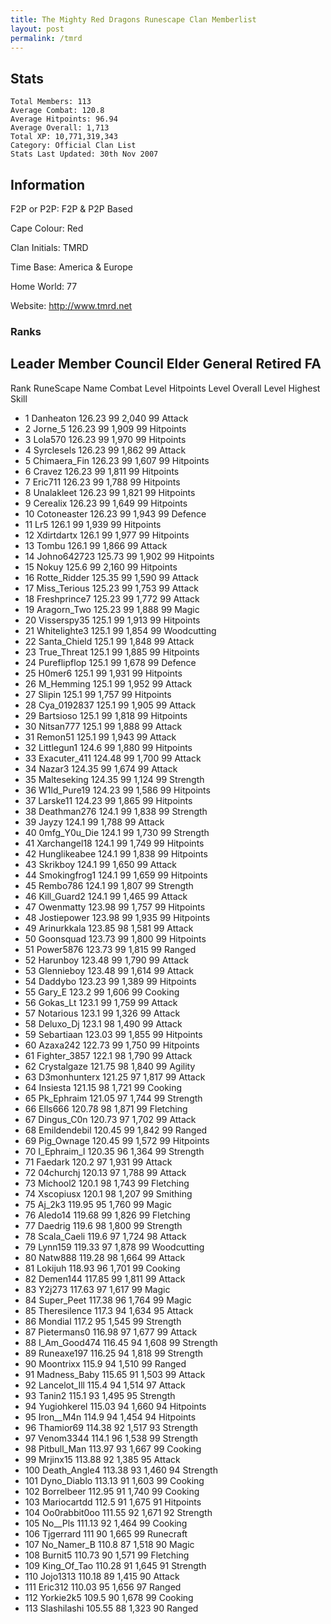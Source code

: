```yaml
---
title: The Mighty Red Dragons Runescape Clan Memberlist
layout: post
permalink: /tmrd
---
```


## Stats

    Total Members: 113
    Average Combat: 120.8
    Average Hitpoints: 96.94
    Average Overall: 1,713
    Total XP: 10,771,319,343
    Category: Official Clan List
    Stats Last Updated: 30th Nov 2007

	
## Information

F2P or P2P: F2P & P2P Based

Cape Colour: Red

Clan Initials: TMRD
	

Time Base: America & Europe

Home World: 77

Website: http://www.tmrd.net

### Ranks
Leader	Member	Council	Elder
General	Retired	FA
---

Rank 	RuneScape Name 	Combat Level 	Hitpoints Level 	Overall Level 	Highest Skill
- 1 	Danheaton 	126.23 	99 	2,040 	99 Attack	
- 2 	Jorne_5 	126.23 	99 	1,909 	99 Hitpoints	
- 3 	Lola570 	126.23 	99 	1,970 	99 Hitpoints	
- 4 	Syrclesels 	126.23 	99 	1,862 	99 Attack	
- 5 	Chimaera_Fin 	126.23 	99 	1,607 	99 Hitpoints	
- 6 	Cravez 	126.23 	99 	1,811 	99 Hitpoints	
- 7 	Eric711 	126.23 	99 	1,788 	99 Hitpoints	
- 8 	Unalakleet 	126.23 	99 	1,821 	99 Hitpoints	
- 9 	Cerealix 	126.23 	99 	1,649 	99 Hitpoints	
- 10 	Cotoneaster 	126.23 	99 	1,943 	99 Defence	
- 11 	Lr5 	126.1 	99 	1,939 	99 Hitpoints	
- 12 	Xdirtdartx 	126.1 	99 	1,977 	99 Hitpoints	
- 13 	Tombu 	126.1 	99 	1,866 	99 Attack	
- 14 	Johno642723 	125.73 	99 	1,902 	99 Hitpoints	
- 15 	Nokuy 	125.6 	99 	2,160 	99 Hitpoints	
- 16 	Rotte_Ridder 	125.35 	99 	1,590 	99 Attack	
- 17 	Miss_Terious 	125.23 	99 	1,753 	99 Attack	
- 18 	Freshprince7 	125.23 	99 	1,772 	99 Attack	
- 19 	Aragorn_Two 	125.23 	99 	1,888 	99 Magic	
- 20 	Visserspy35 	125.1 	99 	1,913 	99 Hitpoints	
- 21 	Whitelighte3 	125.1 	99 	1,854 	99 Woodcutting	
- 22 	Santa_Chield 	125.1 	99 	1,848 	99 Attack	
- 23 	True_Threat 	125.1 	99 	1,885 	99 Hitpoints	
- 24 	Pureflipflop 	125.1 	99 	1,678 	99 Defence	
- 25 	H0mer6 	125.1 	99 	1,931 	99 Hitpoints	
- 26 	M_Hemming 	125.1 	99 	1,952 	99 Attack	
- 27 	Slipin 	125.1 	99 	1,757 	99 Hitpoints	
- 28 	Cya_0192837 	125.1 	99 	1,905 	99 Attack	
- 29 	Bartsioso 	125.1 	99 	1,818 	99 Hitpoints	
- 30 	Nitsan777 	125.1 	99 	1,888 	99 Attack	
- 31 	Remon51 	125.1 	99 	1,943 	99 Attack	
- 32 	Littlegun1 	124.6 	99 	1,880 	99 Hitpoints	
- 33 	Exacuter_411 	124.48 	99 	1,700 	99 Attack	
- 34 	Nazar3 	124.35 	99 	1,674 	99 Attack	
- 35 	Malteseking 	124.35 	99 	1,124 	99 Strength	
- 36 	W1ld_Pure19 	124.23 	99 	1,586 	99 Hitpoints	
- 37 	Larske11 	124.23 	99 	1,865 	99 Hitpoints	
- 38 	Deathman276 	124.1 	99 	1,838 	99 Strength	
- 39 	Jayzy 	124.1 	99 	1,788 	99 Attack	
- 40 	0mfg_Y0u_Die 	124.1 	99 	1,730 	99 Strength	
- 41 	Xarchangel18 	124.1 	99 	1,749 	99 Hitpoints	
- 42 	Hunglikeabee 	124.1 	99 	1,838 	99 Hitpoints	
- 43 	Skrikboy 	124.1 	99 	1,650 	99 Attack	
- 44 	Smokingfrog1 	124.1 	99 	1,659 	99 Hitpoints	
- 45 	Rembo786 	124.1 	99 	1,807 	99 Strength	
- 46 	Kill_Guard2 	124.1 	99 	1,465 	99 Attack	
- 47 	Owenmatty 	123.98 	99 	1,757 	99 Hitpoints	
- 48 	Jostiepower 	123.98 	99 	1,935 	99 Hitpoints	
- 49 	Arinurkkala 	123.85 	98 	1,581 	99 Attack	
- 50 	Goonsquad 	123.73 	99 	1,800 	99 Hitpoints	
- 51 	Power5876 	123.73 	99 	1,815 	99 Ranged	
- 52 	Harunboy 	123.48 	99 	1,790 	99 Attack	
- 53 	Glennieboy 	123.48 	99 	1,614 	99 Attack	
- 54 	Daddybo 	123.23 	99 	1,389 	99 Hitpoints	
- 55 	Gary_E 	123.2 	99 	1,606 	99 Cooking	
- 56 	Gokas_Lt 	123.1 	99 	1,759 	99 Attack	
- 57 	Notarious 	123.1 	99 	1,326 	99 Attack	
- 58 	Deluxo_Dj 	123.1 	98 	1,490 	99 Attack	
- 59 	Sebartiaan 	123.03 	99 	1,855 	99 Hitpoints	
- 60 	Azaxa242 	122.73 	99 	1,750 	99 Hitpoints	
- 61 	Fighter_3857 	122.1 	98 	1,790 	99 Attack	
- 62 	Crystalgaze 	121.75 	98 	1,840 	99 Agility	
- 63 	D3monhunterx 	121.25 	97 	1,817 	99 Attack	
- 64 	Insiesta 	121.15 	98 	1,721 	99 Cooking	
- 65 	Pk_Ephraim 	121.05 	97 	1,744 	99 Strength	
- 66 	Ells666 	120.78 	98 	1,871 	99 Fletching	
- 67 	Dingus_C0n 	120.73 	97 	1,702 	99 Attack	
- 68 	Emildendebil 	120.45 	99 	1,842 	99 Ranged	
- 69 	Pig_Ownage 	120.45 	99 	1,572 	99 Hitpoints	
- 70 	I_Ephraim_I 	120.35 	96 	1,364 	99 Strength	
- 71 	Faedark 	120.2 	97 	1,931 	99 Attack	
- 72 	04churchj 	120.13 	97 	1,788 	99 Attack	
- 73 	Michool2 	120.1 	98 	1,743 	99 Fletching	
- 74 	Xscopiusx 	120.1 	98 	1,207 	99 Smithing	
- 75 	Aj_2k3 	119.95 	95 	1,760 	99 Magic	
- 76 	Aledo14 	119.68 	99 	1,826 	99 Fletching	
- 77 	Daedrig 	119.6 	98 	1,800 	99 Strength	
- 78 	Scala_Caeli 	119.6 	97 	1,724 	98 Attack	
- 79 	Lynn159 	119.33 	97 	1,878 	99 Woodcutting	
- 80 	Natw888 	119.28 	98 	1,664 	99 Attack	
- 81 	Lokijuh 	118.93 	96 	1,701 	99 Cooking	
- 82 	Demen144 	117.85 	99 	1,811 	99 Attack	
- 83 	Y2j273 	117.63 	97 	1,617 	99 Magic	
- 84 	Super_Peet 	117.38 	96 	1,764 	99 Magic	
- 85 	Theresilence 	117.3 	94 	1,634 	95 Attack	
- 86 	Mondial 	117.2 	95 	1,545 	99 Strength	
- 87 	Pietermans0 	116.98 	97 	1,677 	99 Attack	
- 88 	I_Am_Good474 	116.45 	94 	1,608 	99 Strength	
- 89 	Runeaxe197 	116.25 	94 	1,818 	99 Strength	
- 90 	Moontrixx 	115.9 	94 	1,510 	99 Ranged	
- 91 	Madness_Baby 	115.65 	91 	1,503 	99 Attack	
- 92 	Lancelot_Ill 	115.4 	94 	1,514 	97 Attack	
- 93 	Tanin2 	115.1 	93 	1,495 	95 Strength	
- 94 	Yugiohkerel 	115.03 	94 	1,660 	94 Hitpoints	
- 95 	Iron__M4n 	114.9 	94 	1,454 	94 Hitpoints	
- 96 	Thamior69 	114.38 	92 	1,517 	93 Strength	
- 97 	Venom3344 	114.1 	96 	1,538 	99 Strength	
- 98 	Pitbull_Man 	113.97 	93 	1,667 	99 Cooking	
- 99 	Mrjinx15 	113.88 	92 	1,385 	95 Attack	
- 100 	Death_Angle4 	113.38 	93 	1,460 	94 Strength	
- 101 	Dyno_Diablo 	113.13 	91 	1,603 	99 Cooking	
- 102 	Borrelbeer 	112.95 	91 	1,740 	99 Cooking	
- 103 	Mariocartdd 	112.5 	91 	1,675 	91 Hitpoints	
- 104 	Oo0rabbit0oo 	111.55 	92 	1,671 	92 Strength	
- 105 	No__Pls 	111.13 	92 	1,464 	99 Cooking	
- 106 	Tjgerrard 	111 	90 	1,665 	99 Runecraft	
- 107 	No_Namer_B 	110.8 	87 	1,518 	90 Magic	
- 108 	Burnit5 	110.73 	90 	1,571 	99 Fletching	
- 109 	King_Of_Tao 	110.28 	91 	1,645 	91 Strength	
- 110 	Jojo1313 	110.18 	89 	1,415 	90 Attack	
- 111 	Eric312 	110.03 	95 	1,656 	97 Ranged	
- 112 	Yorkie2k5 	109.5 	90 	1,678 	99 Cooking	
- 113 	Slashilashi 	105.55 	88 	1,323 	90 Ranged
